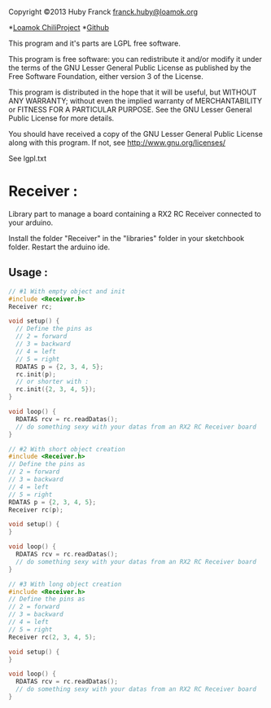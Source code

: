 Copyright ©2013 Huby Franck <franck.huby@loamok.org>

*[Loamok ChiliProject](https://redmine.loamok.org/projects/ardui-libs)
*[Github](https://github.com/loamok/ardui-libs)

This program and it's parts are LGPL free software.

This program is free software: you can redistribute it and/or modify
it under the terms of the GNU Lesser General Public License as published
by the Free Software Foundation, either version 3 of the License.

This program is distributed in the hope that it will be useful,
but WITHOUT ANY WARRANTY; without even the implied warranty of
MERCHANTABILITY or FITNESS FOR A PARTICULAR PURPOSE.  See the
GNU Lesser General Public License for more details.

You should have received a copy of the GNU Lesser General Public License
along with this program.  If not, see <http://www.gnu.org/licenses/>

See lgpl.txt

# Receiver :

Library part to manage a board containing a RX2 RC Receiver connected to your arduino.

Install the folder "Receiver" in the "libraries" folder in your sketchbook folder.
Restart the arduino ide.

## Usage :

```C++
// #1 With empty object and init
#include <Receiver.h>
Receiver rc;

void setup() {
  // Define the pins as 
  // 2 = forward
  // 3 = backward
  // 4 = left
  // 5 = right
  RDATAS p = {2, 3, 4, 5};
  rc.init(p);
  // or shorter with :
  rc.init({2, 3, 4, 5});
}

void loop() {
  RDATAS rcv = rc.readDatas();
  // do something sexy with your datas from an RX2 RC Receiver board
}

// #2 With short object creation
#include <Receiver.h>
// Define the pins as 
// 2 = forward
// 3 = backward
// 4 = left
// 5 = right
RDATAS p = {2, 3, 4, 5};
Receiver rc(p);

void setup() {
}

void loop() {
  RDATAS rcv = rc.readDatas();
  // do something sexy with your datas from an RX2 RC Receiver board
}

// #3 With long object creation
#include <Receiver.h>
// Define the pins as 
// 2 = forward
// 3 = backward
// 4 = left
// 5 = right
Receiver rc(2, 3, 4, 5);

void setup() {
}

void loop() {
  RDATAS rcv = rc.readDatas();
  // do something sexy with your datas from an RX2 RC Receiver board
}
```

